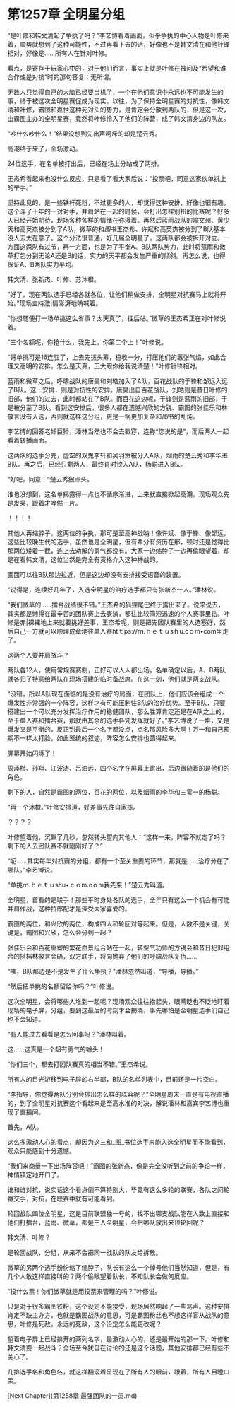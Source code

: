 # 第1257章 全明星分组

“是叶修和韩文清起了争执了吗？”李艺博看着画面，似乎争执的中心人物是叶修来着，顺势就想到了这种可能性，不过再看下去的话，好像也不是韩文清在和他针锋相对，好像是……所有人在针对叶修。

看点，是寄存于玩家心中的，对于他们而言，事实上就是叶修在被问及“希望和谁合作或是对抗”时的那句答复：无所谓。

无数人只觉得自己的大脑已经要当机了，一个在他们意识中永远也不可能发生的事，终于被这次全明星赛促成为现实。以往，为了保持全明星赛的对抗性，像韩文清和叶修，霸图和嘉世这种死对头的势力，是肯定会分散到两队的，但是这一次，由霸图主办的全明星赛，竟然将叶修拎入了他们的阵营，成了韩文清身边的队友。

“吵什么吵什么！”结果没想到先出声呵斥的却是楚云秀。

高潮终于来了，全场激动。

24位选手，在名单被打出后，已经在场上分站成了两排。

王杰希看起来也没什么反应，只是看了看大家后说：“投票吧，同意这家伙单挑上的举手。”

坚持此见的，是一些铁杆死粉，不过更多的人，却觉得这种安排，好像也很有趣。这个斗了十年的一对对手，并肩站在一起的时候，会打出怎样别扭的比赛呢？好多人已经开始期待，现场各种各样的情绪在弥漫着。再然后蓝雨战队的喻文州、黄少天和高英杰被分到了A队，微草的和*图*书王杰希、许斌和高英杰被分到了B队基本没人去太在意了。这个分法很普通，好几届全明星了，这两队都会被拆开对立。一方面这两队有过节，再一方面，也是为了平衡A、B队两队势力，此时将蓝雨和微草打包分到无论A还是B的话，实力的天平都会发生严重的倾斜。再怎么说，也得保证A、B两队实力平均。

韩文清、张新杰、叶修、苏沐橙。

“好了，现在两队选手已经各就各位，让他们稍做安排，全明星对抗赛马上就将开始。”现场主持激|情澎湃地呐喊着。

“你想随便打一场单挑这么省事？太天真了，往后站。”微草的王杰希正在对叶修说着。

“三个名额呢，你抢什么，我先上，你第二个上！”叶修说。

“哥单挑可是16连胜了，上去先拔头筹，稳收一分，打压他们的嚣张气焰，如此合理又高明的安排，怎么是天真，王大眼你给我说清楚！”叶修针锋相对。

蓝雨和微草之后，呼啸战队的唐昊和刘皓加入了A队，百花战队的于锋和邹远入远了B队。这一安排，则是对抗性的安排。唐昊出自百花战队，刘皓则是昔日叶修的旧部，他们的过去，此时都站在了B队。而百花这边呢，于锋则是蓝雨的旧部，于是被分至了B队。看到这安排后，很多人都在遗憾兴欣的方锐、霸图的张佳乐和林敬言没有入选，否则就这样这分组，更是一锅更加复杂和*图*书的乱炖。

李艺博的回答老奸巨猾，潘林当然也不会去戳穿，连称“您说的是”，而后两人一起看着转播画面。

这两队的选手分完，虚空的双鬼李轩和吴羽策被分入A队，烟雨的楚云秀和李华进B队。再之后，已经只剩两人，最终肖时钦入A队，杨聪进入B队。

“好吧，同意！”楚云秀狠点头。

谁也没想到，这名单揭露得一点也不循序渐进，上来就直接掀起高潮。现场观众先是发呆，跟着才哗然一片。

！！！！

其他人再缩脖子。这两位的争执，那可是至高神战呐！像许斌、像于锋、像邹远，这些比较晚生代的选手，虽然也是全明星，但有辈分有资历在那，顿时还是觉得比那两位矮着一截，连上去劝解的勇气都没有。大家一边缩脖子一边再偷眼望着，却是在看韩文清，这位当然是完全有资格介入这种神战的。

画面可以往B队那边拉近，但是这边却没有安排接受语音的装置。

“说得是，连续好几年了，入选全明星的治疗选手都只有张新杰一人。”潘林说。

“我们微草的……擂台战绩很不错。”王杰希的狐狸尾巴终于露出来了。说来说去，其实都是懒得在最辛苦的团队赛上去表演，都往比较简短迅速的个人赛事里钻。叶修是赤|裸裸地上来就要挑好差事，王杰希呢，则是把先团队赛里的人选塞好，然后自己一方就可以顺理成章地往单人赛htｔps://ｍ.ｈｅｔｕsｈu.cｏm•com里走了。

这两个人要并肩战斗？

两队各12人，使用常规赛赛制，正好可以人人都出场。名单确定以后，A、B两队就各归了特意给两队在现场搭建的临时备战席。在这一刻，他们就是两支战队。

“没错，所以A队现在面临的是没有治疗的局面，在团队上，他们应该会组成一个爆发性非常强的一个阵容，这样才有可能压制住B队的治疗优势。至于B队，只要搭建出一个可以充分发挥治疗作用的稳健团队，那么胜算肯定还是在A队之上的，至于单人赛和擂台赛，那就由其余的选手各凭发挥就好了。”李艺博说了一堆，又是爆发又是平衡的，反正到最后一个名字都没点，点名那风险多大啊！万一和自己预期不一样太打脸，如此笼统的叙述，阵容怎么安排也圆得起来。

屏幕开始闪烁了！

周泽楷、孙翔、江波涛、吕泊远，四个名字在屏幕上跳出，后边跟随着的是他们的角色。

剩下的人，自然是霸图的两位，百花的两位，以及烟雨的李华和三零一的杨聪。

“再一个沐橙。”叶修安排道，好差事先往自家拣。

？？？？

叶修望着他，沉默了几秒，忽然转头望向其他人：“这样一来，阵容不就定了吗？剩下的人去团队赛不就刚刚好了？”

“呃……其实每年对抗赛的分组，都有一个至关重要的环节，那就是……治疗分在了哪队。”李艺博说。

“单挑ｍ.ｈｅｔｕshu•ｃｏm.cｏm我先来！”楚云秀叫道。

全明星，首看的是联手！那些平时身处各队的选手，全年只有这么一个机会有可能并肩作战，这种拉郎配才是深受大家喜爱的。

霸图的两位，和兴欣的两位，构成四人和轮回对等起来。但是，人数不是关键，关键是，霸图和兴欣，怎么会分到一起？

张佳乐会和百花重塑的繁花血景组合站在一起，转型气功师的方锐会和昔日犯罪组合的搭档林敬言会晤，双方联手，将向抛弃了他们的呼啸战队复仇……

“咦，B队那边是不是发生了什么争执？”潘林忽然叫道，“导播，导播。”

“然后把单挑的名额留给你吗？”叶修说。

这次全明星，会将哪些人堆到一起呢？现场观众往往抬起头，眼睛眨也不眨地盯着现场的电子屏，分组，要到这最后的时刻才会揭晓，事先哪怕是全明星选手们自己也不会知道。

“有人能过去看看是怎么回事吗？”潘林叫着。

这……这真是一个超有勇气的噱头！

“你们三个，都去打团队赛真的相当不错。”王杰希说。

所有人的目光游移到电子屏的右半部，B队的名单列表中，目前还是一片空白。

“李指导，你觉得两队分别会排出怎么样的阵容呢？”全明星周末一直是有电视直播的，到了全明星对抗赛这个看起来是至高水准的对决，解说潘林和嘉宾李艺博也重现了直播间。

首先，A队。

这么多激动人心的看点，却因为这三和_图_书位选手未能入选全明星而不能看到，观众只能感到十分遗憾。

“我们来商量一下出场阵容吧！”霸图的张新杰，像是完全没听到之前的争论一样，神情镇定地开口了。

谁和谁对抗，说实话这个看点倒不算特别大，毕竟有这么多轮的联赛，各队之间轮番交手，对抗，在联赛中就有可能看到。

轮回战队四位全明星，这是目前联盟独一号的，找不出哪支战队能在人数上直接和他们打擂台，蓝雨、微草，都是三人全明星，会把哪队放出来顶轮回呢？

韩文清、叶修？

是轮回战队，分组，从来不会把同一战队的队友给拆散。

微草的另两个选手纷纷缩了缩脖子，队长有这么一个绰号他们当然知道，但是，有几个人敢这样直接叫的？两个偷眼望着队长，不知队长会做何反应。

“投什么票！你们微草就是用投票来管理的吗？”叶修说。

只是对于很多霸图铁粉，这个设定不能接受，现场居然响起了一些骂声。这种安排肯定不缺主办方，也就是霸图战队的意思，可是霸图粉丝也不想这样盲从战队的意思，叶修是死敌，永远的死敌，这个设定怎么能更改呢？

望着电子屏上已经排开的两列名字，最激动人心的，还是最开始的那一下。叶修和韩文清要一起战斗？全场至今犹自在讨论的还是这个话题，其他安排都已经有些不关心了。

几排选手名和角色名，就这样翻滚着呈现在了所有人的眼前，跟着，所有人目瞪口呆。



[Next Chapter](第1258章 最强团队的一员.md)